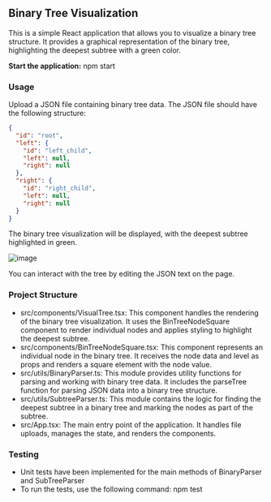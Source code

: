 ## Binary Tree Visualization

This is a simple React application that allows you to visualize a binary tree structure. It provides a graphical representation of the binary tree, highlighting the deepest subtree with a green color.

**Start the application:**
npm start


### Usage

Upload a JSON file containing binary tree data. The JSON file should have the following structure:

```json
{
  "id": "root",
  "left": {
    "id": "left_child",
    "left": null,
    "right": null
  },
  "right": {
    "id": "right_child",
    "left": null,
    "right": null
  }
}
```

The binary tree visualization will be displayed, with the deepest subtree highlighted in green.

![image](https://github.com/beccathomson/json-parser/assets/25671002/e9879b97-4ca0-4f82-a488-1396d11b3654)

You can interact with the tree by editing the JSON text on the page.

### Project Structure
- src/components/VisualTree.tsx: This component handles the rendering of the binary tree visualization. It uses the BinTreeNodeSquare component to render individual nodes and applies styling to highlight the deepest subtree.
- src/components/BinTreeNodeSquare.tsx: This component represents an individual node in the binary tree. It receives the node data and level as props and renders a square element with the node value.
- src/utils/BinaryParser.ts: This module provides utility functions for parsing and working with binary tree data. It includes the parseTree function for parsing JSON data into a binary tree structure.
- src/utils/SubtreeParser.ts: This module contains the logic for finding the deepest subtree in a binary tree and marking the nodes as part of the subtree.
- src/App.tsx: The main entry point of the application. It handles file uploads, manages the state, and renders the components.

### Testing
- Unit tests have been implemented for the main methods of BinaryParser and SubTreeParser
- To run the tests, use the following command:
npm test
